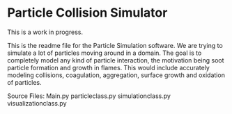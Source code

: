 Particle Collision Simulator
===================

This is a work in progress.

This is the readme file for the Particle Simulation software. We are trying to simulate a lot of particles
moving around in a domain. The goal is to completely model any kind of particle interaction, the motivation
being soot particle formation and growth in flames. This would include accurately modeling collisions,
coagulation, aggregation, surface growth and oxidation of particles.

Source Files:
Main.py
particleclass.py
simulationclass.py
visualizationclass.py

